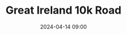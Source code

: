 ---
title: Great Ireland 10k Road
location: Phoenix Park,Dublin
date: 2024-04-14 09:00
latitude: 53.360961
longitude: -6.341613
results:
  - place: 3
    name: Lynn Devitt
    time: 47.37.0
    note: F40     
---